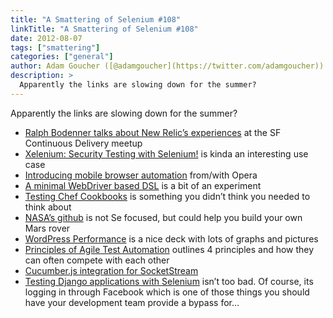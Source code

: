 ```yaml
---
title: "A Smattering of Selenium #108"
linkTitle: "A Smattering of Selenium #108"
date: 2012-08-07
tags: ["smattering"]
categories: ["general"]
author: Adam Goucher ([@adamgoucher](https://twitter.com/adamgoucher))
description: >
  Apparently the links are slowing down for the summer?
---
```


Apparently the links are slowing down for the summer?

*   [Ralph Bodenner talks about New Relic’s experiences](https://air.mozilla.org/continuous-delivery-san-francisco/) at the SF Continuous Delivery meetup
*   [Xelenium: Security Testing with Selenium!](http://www.pentestit.com/xelenium-security-testing-selenium/) is kinda an interesting use case
*   [Introducing mobile browser automation](http://dev.opera.com/articles/view/introducing-mobile-browser-automation/) from/with Opera
*   [A minimal WebDriver based DSL](http://seleniumsimplified.com/?p=331) is a bit of an experiment
*   [Testing Chef Cookbooks](http://technology.customink.com/blog/2012/08/03/testing-chef-cookbooks/) is something you didn’t think you needed to think about
*   [NASA’s github](https://github.com/nasa/) is not Se focused, but could help you build your own Mars rover
*   [WordPress Performance](http://www.igvita.com/slides/2012/wordpress-performance/) is a nice deck with lots of graphs and pictures
*   [Principles of Agile Test Automation](http://emilybache.blogspot.se/2012/08/principles-of-agile-test-automation.html) outlines 4 principles and how they can often compete with each other
*   [Cucumber.js integration for SocketStream](https://github.com/paulbjensen/ss-cucumber)
*   [Testing Django applications with Selenium](http://www.rkblog.rk.edu.pl/w/p/testing-django-applications-selenium/) isn’t too bad. Of course, its logging in through Facebook which is one of those things you should have your development team provide a bypass for…